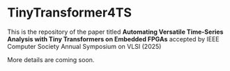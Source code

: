 # TinyTransformer4TS

This is the repository of the paper titled **Automating Versatile Time-Series Analysis with Tiny Transformers on Embedded FPGAs** accepted by IEEE Computer Society Annual Symposium on VLSI (2025)

More details are coming soon.